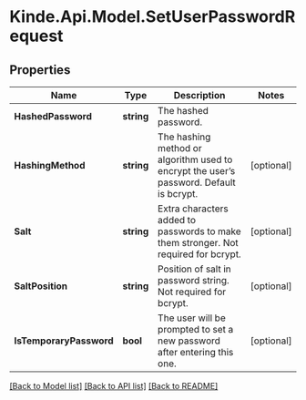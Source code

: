 # Kinde.Api.Model.SetUserPasswordRequest

## Properties

Name | Type | Description | Notes
------------ | ------------- | ------------- | -------------
**HashedPassword** | **string** | The hashed password. | 
**HashingMethod** | **string** | The hashing method or algorithm used to encrypt the user’s password. Default is bcrypt. | [optional] 
**Salt** | **string** | Extra characters added to passwords to make them stronger. Not required for bcrypt. | [optional] 
**SaltPosition** | **string** | Position of salt in password string. Not required for bcrypt. | [optional] 
**IsTemporaryPassword** | **bool** | The user will be prompted to set a new password after entering this one. | [optional] 

[[Back to Model list]](../README.md#documentation-for-models) [[Back to API list]](../README.md#documentation-for-api-endpoints) [[Back to README]](../README.md)

